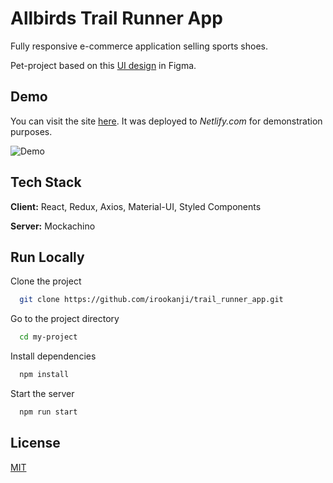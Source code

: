 # Allbirds Trail Runner App

Fully responsive e-commerce application selling sports shoes. 

Pet-project based on this [UI design](https://www.figma.com/file/mlPuSVMnEwfS1KzgwOd7FU/Allbirds) in Figma.


## Demo
You can visit the site [here](https://epic-knuth-85b278.netlify.app/). It was deployed to _Netlify.com_ for demonstration purposes.


![Demo](Allbirds_1.gif)

## Tech Stack

**Client:** React, Redux, Axios, Material-UI, Styled Components

**Server:** Mockachino


 
## Run Locally

Clone the project

```bash
  git clone https://github.com/irookanji/trail_runner_app.git
```

Go to the project directory

```bash
  cd my-project
```

Install dependencies

```bash
  npm install
```

Start the server

```bash
  npm run start
```

## License

[MIT](https://choosealicense.com/licenses/mit/)
